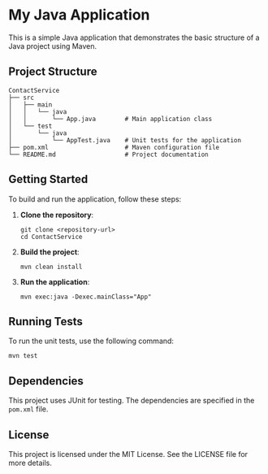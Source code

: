 # My Java Application

This is a simple Java application that demonstrates the basic structure of a Java project using Maven.

## Project Structure

```
ContactService
├── src
│   ├── main
│   │   └── java
│   │       └── App.java        # Main application class
│   └── test
│       └── java
│           └── AppTest.java    # Unit tests for the application
├── pom.xml                     # Maven configuration file
└── README.md                   # Project documentation
```

## Getting Started

To build and run the application, follow these steps:

1. **Clone the repository**:

   ```
   git clone <repository-url>
   cd ContactService
   ```

2. **Build the project**:

   ```
   mvn clean install
   ```

3. **Run the application**:
   ```
   mvn exec:java -Dexec.mainClass="App"
   ```

## Running Tests

To run the unit tests, use the following command:

```
mvn test
```

## Dependencies

This project uses JUnit for testing. The dependencies are specified in the `pom.xml` file.

## License

This project is licensed under the MIT License. See the LICENSE file for more details.
